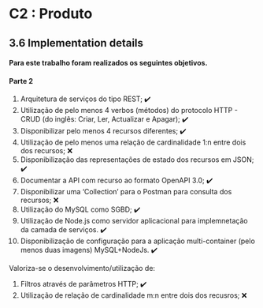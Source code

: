 # C2 : Produto

## 3.6 Implementation details

#### Para este trabalho foram realizados os seguintes objetivos.
#### Parte 2
1. Arquitetura de serviços do tipo REST; ✔️ 
2. Utilização de pelo menos 4 verbos (métodos) do protocolo HTTP - CRUD (do inglês: Criar, Ler, Actualizar e
Apagar); ✔️              
3. Disponibilizar pelo menos 4 recursos diferentes; ✔️ 
4. Utilização de pelo menos uma relação de cardinalidade 1:n entre dois dos recursos; ❌
5. Disponibilização das representações de estado dos recursos em JSON; ✔️ 
6. Documentar a API com recurso ao formato OpenAPI 3.0; ✔️ 
7. Disponibilizar uma ‘Collection’ para o Postman para consulta dos recursos; ❌
8. Utilização do MySQL como SGBD; ✔️  
9. Utilização de Node.js como servidor aplicacional para implemnetação da camada de serviços. ✔️ 
10. Disponibilização de configuração para a aplicação multi-container (pelo menos duas imagens) MySQL+NodeJs. ✔️

Valoriza-se o desenvolvimento/utilização de:
1. Filtros através de parâmetros HTTP; ✔️
2. Utilização de relação de cardinalidade m:n entre dois dos recusros; ❌



